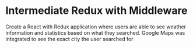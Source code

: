 # Intermediate Redux with Middleware
Create a React with Redux application where users are able to see weather information and statistics based on what they searched. Google Maps was integrated to see the exact city the user searched for
